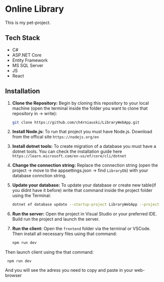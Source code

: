 # Online Library

This is my pet-project. 

## Tech Stack

- C#
- ASP.NET Core
- Entity Framework
- MS SQL Server
- JS
- React

## Installation

1. **Clone the Repository:** Begin by cloning this repository to your local machine (open the terminal inside the folder you want to clone that repository in -> write):

     ```bash
   git clone https://github.com/ch4rniauski/LibraryWebApp.git
2. **Install Node.js:** To run that project you must have Node.js.  Download from the offical site `https://nodejs.org/en`
3. **Install dotnet tools:** To create migration of a database you must have a dotnet tools.  You can check the installation guide here `https://learn.microsoft.com/en-us/ef/core/cli/dotnet`
4. **Change the connection string:** Replace the connection string (open the project -> move to the appsettings.json -> find `LibraryDb`) with your database connction string.
5. **Update your database:** To update your database or create new table(if you didnt have it before) write that command inside the project folder using the Terminal:

     ```bash
   dotnet ef database update --startup-project LibraryWebApp --project Library.DataContext
6. **Run the server:** Open the project in Visual Studio or your preferred IDE. Build run the project and launch the server.
7. **Run the client:** Open the `frontend` folder via the terminal or VSCode. Then install all necessary files using that command:

     ```bash
   npm run dev
Then launch client using the that command:

     npm run dev
And you will see the adress you need to copy and paste in your web-browser
